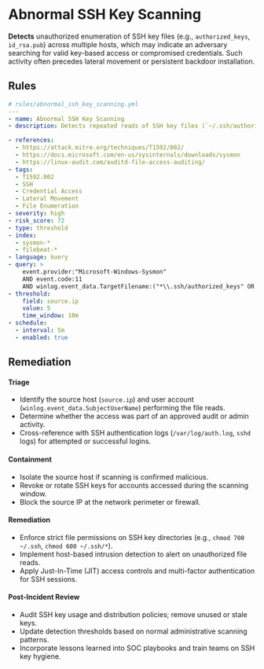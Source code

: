 # Abnormal SSH Key Scanning

**Detects** unauthorized enumeration of SSH key files (e.g., `authorized_keys`, `id_rsa.pub`) across multiple hosts, which may indicate an adversary searching for valid key-based access or compromised credentials. Such activity often precedes lateral movement or persistent backdoor installation.



## Rules

```yaml
# rules/abnormal_ssh_key_scanning.yml
---
- name: Abnormal SSH Key Scanning
- description: Detects repeated reads of SSH key files (`~/.ssh/authorized_keys`, `~/.ssh/id_*.pub`) on endpoints, indicating scanning for valid SSH credentials or harvesting of public keys.

- references:
  - https://attack.mitre.org/techniques/T1592/002/
  - https://docs.microsoft.com/en-us/sysinternals/downloads/sysmon
  - https://linux-audit.com/auditd-file-access-auditing/
- tags:
  - T1592.002
  - SSH
  - Credential Access
  - Lateral Movement
  - File Enumeration
- severity: high
- risk_score: 72
- type: threshold
- index:
  - sysmon-*
  - filebeat-*
- language: kuery
- query: >
    event.provider:"Microsoft-Windows-Sysmon"
    AND event.code:11
    AND winlog.event_data.TargetFilename:("*\\.ssh/authorized_keys" OR "*\\.ssh/id_*.pub")
- threshold:
    field: source.ip
    value: 5
    time_window: 10m
- schedule:
  - interval: 5m
  - enabled: true
```

## Remediation
#### Triage

- Identify the source host (`source.ip`) and user account (`winlog.event_data.SubjectUserName`) performing the file reads.
- Determine whether the access was part of an approved audit or admin activity.
- Cross-reference with SSH authentication logs (`/var/log/auth.log`, `sshd` logs) for attempted or successful logins.

#### Containment

- Isolate the source host if scanning is confirmed malicious.
- Revoke or rotate SSH keys for accounts accessed during the scanning window.
- Block the source IP at the network perimeter or firewall.

#### Remediation

- Enforce strict file permissions on SSH key directories (e.g., `chmod 700 ~/.ssh`, `chmod 600 ~/.ssh/*`).
- Implement host-based intrusion detection to alert on unauthorized file reads.
- Apply Just-In-Time (JIT) access controls and multi-factor authentication for SSH sessions.

#### Post-Incident Review

- Audit SSH key usage and distribution policies; remove unused or stale keys.
- Update detection thresholds based on normal administrative scanning patterns.
- Incorporate lessons learned into SOC playbooks and train teams on SSH key hygiene.
